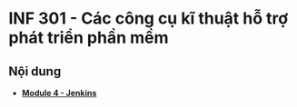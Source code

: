 # INF 301 - Các công cụ kĩ thuật hỗ trợ phát triển phần mềm

## Nội dung

- [**Module 4 - Jenkins**](Module4-Jenkins/README.md)